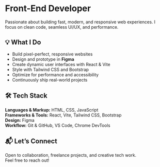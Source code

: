 # Front-End Developer

Passionate about building fast, modern, and responsive web experiences. I focus on clean code, seamless UI/UX, and performance.

## 💡 What I Do
- Build pixel-perfect, responsive websites  
- Design and prototype in **Figma**  
- Create dynamic user interfaces with React & Vite  
- Style with Tailwind CSS and Bootstrap  
- Optimize for performance and accessibility  
- Continuously ship real-world projects

## 🛠 Tech Stack  
**Languages & Markup:** HTML, CSS, JavaScript  
**Frameworks & Tools:** React, Vite, Tailwind CSS, Bootstrap  
**Design:** Figma  
**Workflow:** Git & GitHub, VS Code, Chrome DevTools  

## 📬 Let’s Connect  
Open to collaboration, freelance projects, and creative tech work.  
Feel free to reach out!

